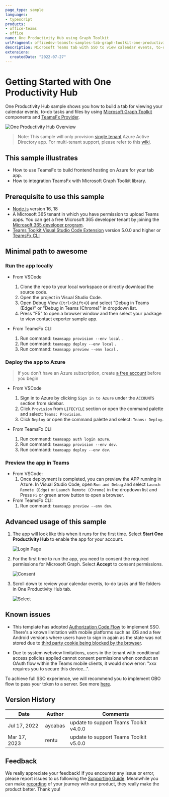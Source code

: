 ```yaml
---
page_type: sample
languages:
- typescript
products:
- office-teams
- office
name: One Productivity Hub using Graph Toolkit
urlFragment: officedev-teamsfx-samples-tab-graph-toolkit-one-productivity-hub
description: Microsoft Teams tab with SSO to view calendar events, to-do tasks and file folders.
extensions:
  createdDate: "2022-07-27"
---
```

# Getting Started with One Productivity Hub

One Productivity Hub sample shows you how to build a tab for viewing your calendar events, to-do tasks and files by using [Microsoft Graph Toolkit](https://docs.microsoft.com/en-us/graph/toolkit/overview) components and [TeamsFx Provider](https://www.npmjs.com/package/@microsoft/mgt-teamsfx-provider).

![One Productivity Hub Overview](assets/sampleDemo.gif)

> Note: This sample will only provision [single tenant](https://learn.microsoft.com/azure/active-directory/develop/single-and-multi-tenant-apps#who-can-sign-in-to-your-app) Azure Active Directory app. For multi-tenant support, please refer to this [wiki](https://aka.ms/teamsfx-multi-tenant).

## This sample illustrates

- How to use TeamsFx to build frontend hosting on Azure for your tab app.
- How to integration TeamsFx with Microsoft Graph Toolkit library.

## Prerequisite to use this sample

- [Node.js](https://nodejs.org/) version 16, 18
- A Microsoft 365 tenant in which you have permission to upload Teams apps. You can get a free Microsoft 365 developer tenant by joining the [Microsoft 365 developer program](https://developer.microsoft.com/en-us/microsoft-365/dev-program).
- [Teams Toolkit Visual Studio Code Extension](https://aka.ms/teams-toolkit) version 5.0.0 and higher or [TeamsFx CLI](https://aka.ms/teamsfx-toolkit-cli)

## Minimal path to awesome

### Run the app locally

- From VSCode

  1. Clone the repo to your local workspace or directly download the source code.
  1. Open the project in Visual Studio Code.
  1. Open Debug View (`Ctrl+Shift+D`) and select "Debug in Teams (Edge)" or "Debug in Teams (Chrome)" in dropdown list.
  1. Press "F5" to open a browser window and then select your package to view contact exporter sample app.

- From TeamsFx CLI
  1. Run command: `teamsapp provision --env local` .
  1. Run command: `teamsapp deploy --env local` .
  1. Run command: `teamsapp preview --env local` .

### Deploy the app to Azure

> If you don't have an Azure subscription, create [a free account](https://azure.microsoft.com/en-us/free/) before you begin

- From VSCode

  1. Sign in to Azure by clicking `Sign in to Azure` under the `ACCOUNTS` section from sidebar.
  1. Click `Provision` from `LIFECYCLE` section or open the command palette and select: `Teams: Provision`.
  1. Click `Deploy` or open the command palette and select: `Teams: Deploy`.

- From TeamsFx CLI
  1. Run command: `teamsapp auth login azure`.
  1. Run command: `teamsapp provision --env dev`.
  1. Run command: `teamsapp deploy --env dev`.

### Preview the app in Teams

- From VSCode:
  1. Once deployment is completed, you can preview the APP running in Azure. In Visual Studio Code, open `Run and Debug` and select `Launch Remote (Edge)` or `Launch Remote (Chrome)` in the dropdown list and Press `F5` or green arrow button to open a browser.
- From TeamsFx CLI:
  1. Run command: `teamsapp preview --env dev`.

## Advanced usage of this sample

1. The app will look like this when it runs for the first time. Select **Start One Productivity Hub** to enable the app for your account.

   ![Login Page](images/start.png)

1. For the first time to run the app, you need to consent the required permissions for Microsoft Graph. Select **Accept** to consent permissions.

   ![Consent](images/consent.png)

1. Scroll down to review your calendar events, to-do tasks and file folders in One Productivity Hub tab.

   ![Select](images/oneproductivityhub.png)

## Known issues

- This template has adopted [Authorization Code Flow](https://docs.microsoft.com/en-us/azure/active-directory/develop/v2-oauth2-auth-code-flow) to implement SSO. There's a known limitation with mobile platforms such as iOS and a few Android versions where users have to sign in again as the state was not stored due to [third party cookie being blocked by the browser](https://webkit.org/blog/10218/full-third-party-cookie-blocking-and-more).

- Due to system webview limitations, users in the tenant with conditional access policies applied cannot consent permissions when conduct an OAuth flow within the Teams mobile clients, it would show error: "xxx requires you to secure this device...".

To achieve full SSO experience, we will recommend you to implement OBO flow to pass your token to a server. See more [here](https://learn.microsoft.com/en-us/microsoftteams/platform/tabs/how-to/authentication/tab-sso-code#pass-the-access-token-to-server-side-code).

## Version History

| Date         | Author  | Comments                               |
| ------------ | ------- | -------------------------------------- |
| Jul 17, 2022 | aycabas | update to support Teams Toolkit v4.0.0 |
| Mar 17, 2023 | rentu   | update to support Teams Toolkit v5.0.0 |

## Feedback

We really appreciate your feedback! If you encounter any issue or error, please report issues to us following the [Supporting Guide](https://github.com/OfficeDev/TeamsFx-Samples/blob/dev/SUPPORT.md). Meanwhile you can make [recording](https://aka.ms/teamsfx-record) of your journey with our product, they really make the product better. Thank you!
